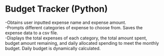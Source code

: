 # Budget Tracker (Python)
-Obtains user inputted expense name and expense amount.\
-Prompts different categories of expense to choose from. Saves the expense data to a csv file.\
-Displays the total expenses of each category, the total amount spent, budget amount remaining, and daily allocated spending to meet the monthly budget. Daily budget is dynamically calculated.

